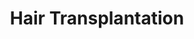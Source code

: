 ---
templateKey: 'course-details'
path: /treatments/hair-transplantation
image: /img/treatments/hair-1.jpg
title: Hair Transplantation
price: 2200
duration: 4-8 hours
anesthesia: Local
recovery: 10-14 days
result: 5-6 months
description: >-
        A hair transplant is a surgical procedure that moves hair follicles from one part of the body to another.
        Most commonly, hair transplants are used to restore hair loss on the scalp. The surgeon extracts donor hairs from the back or sides of the scalp. Creates tiny incisions in the balding area and inserts the donor hairs into them. Closes up the incisions with stitches or staples.
whenconsider:
        - Hair thinning or balding areas on the scalp
expectations:
        - Can restore thinning or balding areas on the scalp
        - Youthful appearance
        - Enhanced self-confidence
---